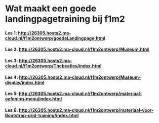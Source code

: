 # Wat maakt een goede landingpagetraining bij f1m2
#### Les 1: http://26305.hosts2.ma-cloud.nl/f1m2ontwerp/goedeLandingpage.html
#### Les 2: http://26305.hosts2.ma-cloud.nl/f1m2ontwerp/Museum.html
#### Les 3: http://26305.hosts2.ma-cloud.nl/f1m2ontwerp/Thebeatles/index.html
#### Les 4: http://26305.hosts2.ma-cloud.nl/f1m2ontwerp/Museum-display/index.html
#### Les 5: http://26305.hosts2.ma-cloud.nl/f1m2ontwerp/materiaal-oefening-menu/index.html
#### Les 6: http://26305.hosts2.ma-cloud.nl/f1m2ontwerp/materiaal-voor-Bootstrap-grid-training/index.html
